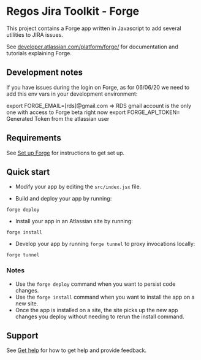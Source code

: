# Regos Jira Toolkit - Forge 

This project contains a Forge app written in Javascript to add several utilities to JIRA issues.

See [developer.atlassian.com/platform/forge/](https://developer.atlassian.com/platform/forge) for documentation and tutorials explaining Forge.

## Development notes

If you have issues during the login on Forge, as for 06/06/20 we need to add this env vars in your development environment:

export FORGE_EMAIL=[rds]@gmail.com => RDS gmail account is the only one with access to Forge beta right now
export FORGE_API_TOKEN= Generated Token from the atlassian user 

## Requirements

See [Set up Forge](https://developer.atlassian.com/platform/forge/set-up-forge/) for instructions to get set up.

## Quick start

- Modify your app by editing the `src/index.jsx` file.

- Build and deploy your app by running:
```
forge deploy
```

- Install your app in an Atlassian site by running:
```
forge install
```

- Develop your app by running `forge tunnel` to proxy invocations locally:
```
forge tunnel
```

### Notes
- Use the `forge deploy` command when you want to persist code changes.
- Use the `forge install` command when you want to install the app on a new site.
- Once the app is installed on a site, the site picks up the new app changes you deploy without needing to rerun the install command.

## Support

See [Get help](https://developer.atlassian.com/platform/forge/get-help/) for how to get help and provide feedback.
